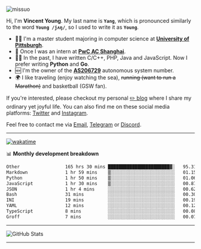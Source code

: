 <p align="left"> <img src="https://komarev.com/ghpvc/?username=missuo&label=Profile%20views&color=0e75b6&style=flat" alt="missuo" /> </p>


Hi, I'm **Vincent Young**. My last name is **`Yang`**, which is pronounced similarly to the word **`Young /jʌŋ/`**, so I used to write it as **`Young`**. 

-  👨‍🎓 I'm a master student majoring in computer science at [**University of Pittsburgh**](https://www.pitt.edu).
-  💼 Once I was an intern at **[PwC AC Shanghai](https://www.linkedin.com/company/pwc-ac-shanghai/)**.
-  👨‍💻 In the past, I have written C/C++, PHP, Java and JavaScript. Now I prefer writing **Python** and **Go**.
-  🆕 I'm the owner of the **[AS206729](https://bgp.tools/AS206729)** autonomous system number.
-  🌍 I like traveling (enjoy watching the sea), ~~running (want to run a Marathon)~~ and basketball (GSW fan).

If you're interested, please checkout my personal [✏️ blog](https://missuo.me/) where I share my ordinary yet joyful life. You can also find me on these social media platforms: [Twitter](https://twitter.com/m1ssuo) and [Instagram](https://www.instagram.com/m1ssuo).

Feel free to contact me via <a href="mailto:i@yyt.moe">Email</a>, [Telegram](https://t.me/missuo) or [Discord](https://discordapp.com/users/missuo#7448).

-------

[![wakatime](https://wakatime.com/badge/user/c13cd961-40ca-417a-afb6-1f9ea8ac295c.svg)](https://wakatime.com/@missuo)

📊 **Monthly development breakdown**
<!--START_SECTION:waka-->

```txt
Other                 165 hrs 30 mins ███████████████████████▓░   95.31 %
Markdown              1 hr 59 mins    ▒░░░░░░░░░░░░░░░░░░░░░░░░   01.15 %
Python                1 hr 50 mins    ▒░░░░░░░░░░░░░░░░░░░░░░░░   01.06 %
JavaScript            1 hr 30 mins    ▒░░░░░░░░░░░░░░░░░░░░░░░░   00.87 %
JSON                  1 hr 4 mins     ░░░░░░░░░░░░░░░░░░░░░░░░░   00.62 %
Bash                  31 mins         ░░░░░░░░░░░░░░░░░░░░░░░░░   00.30 %
INI                   19 mins         ░░░░░░░░░░░░░░░░░░░░░░░░░   00.19 %
YAML                  12 mins         ░░░░░░░░░░░░░░░░░░░░░░░░░   00.12 %
TypeScript            8 mins          ░░░░░░░░░░░░░░░░░░░░░░░░░   00.08 %
Groff                 7 mins          ░░░░░░░░░░░░░░░░░░░░░░░░░   00.07 %
```

<!--END_SECTION:waka-->

-------

![GitHub Stats](https://github-readme-stats-opal-alpha-76.vercel.app/api?username=missuo&show_icons=true&theme=transparent)

-------

